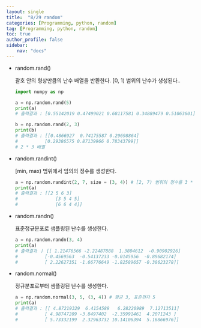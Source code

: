 ```yaml
---
layout: single
title:  "8/29 random"
categories: [Programming, python, random]
tag: [Programming, python, random]
toc: true
author_profile: false
sidebar:
    nav: "docs"
---
```


* random.rand() 

  괄호 안의 형상만큼의 난수 배열을 반환한다. [0, 1) 범위의 난수가 생성된다..

  ```python
  import numpy as np
  
  a = np.random.rand(5)
  print(a)
  # 출력걀과 : [0.55142019 0.47499021 0.68117581 0.34889479 0.51063601] 1 * 5 배열
  
  b = np.random.rand(2, 3)
  print(b)
  # 출력결과 : [[0.4866927  0.74175587 0.29698864]
  #			 [0.29386575 0.87139966 0.78343799]]
  # 2 * 3 배열
  ```

  

* random.randint()

  [min, max) 범위에서 임의의 정수를 생성한다.

  ```python
  a = np.random.randint(2, 7, size = (3, 4)) # [2, 7) 범위의 정수를 3 * 4 배열로 반환
  print(a)
  # 출력결과 : [[2 5 6 3]
  # 			 [3 5 4 5]
  # 			 [6 6 4 4]]
  ```

  

* random.randn()

  표준정규분포로 샘플링된 난수를 생성한다.

  ```python
  a = np.random.randn(3, 4)
  print(a)
  # 출력결과 ㅣ [[ 1.21476566 -2.22487888  1.3804612  -0.90902926]
  #			 [-0.4569563  -0.54137233 -0.0145956  -0.89682174]
  #			 [ 2.22627351 -1.66776649 -1.82589657 -0.38623278]]
  ```

  

* random.normal()

  정규분포로부터 샘플링된 난수를 생성한다.

  ```python
  a = np.random.normal(3, 5, (3, 4)) # 평균 3, 표준편차 5
  print(a)
  # 출력결과 : [[ 4.87219329  6.4154589   6.28220989  7.12713511]
  #			 [ 4.98747209 -3.8497402  -2.35991461  4.2071243 ]
  #			 [ 5.73332199  2.32963732 10.14106394  5.16866976]]
  ```

  

